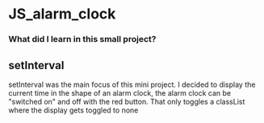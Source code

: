 # JS_alarm_clock

### What did I learn in this small project?  

## setInterval

setInterval was the main focus of this mini project. I decided to display the current time in the shape of an alarm clock, the alarm clock can be "switched on" and off with the red button. That only toggles a classList where the display gets toggled to none
